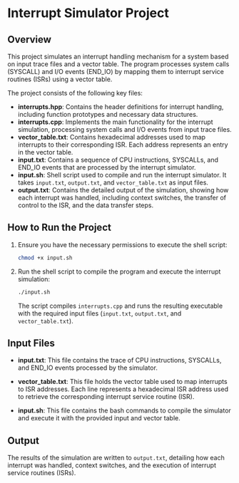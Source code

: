 # Interrupt Simulator Project

## Overview

This project simulates an interrupt handling mechanism for a system based on input trace files and a vector table. The program processes system calls (SYSCALL) and I/O events (END_IO) by mapping them to interrupt service routines (ISRs) using a vector table.

The project consists of the following key files:

- **interrupts.hpp**: Contains the header definitions for interrupt handling, including function prototypes and necessary data structures.
- **interrupts.cpp**: Implements the main functionality for the interrupt simulation, processing system calls and I/O events from input trace files.
- **vector_table.txt**: Contains hexadecimal addresses used to map interrupts to their corresponding ISR. Each address represents an entry in the vector table.
- **input.txt**: Contains a sequence of CPU instructions, SYSCALLs, and END_IO events that are processed by the interrupt simulator.
- **input.sh**: Shell script used to compile and run the interrupt simulator. It takes `input.txt`, `output.txt`, and `vector_table.txt` as input files.
- **output.txt**: Contains the detailed output of the simulation, showing how each interrupt was handled, including context switches, the transfer of control to the ISR, and the data transfer steps.

## How to Run the Project

1. Ensure you have the necessary permissions to execute the shell script:
   ```bash
   chmod +x input.sh
   ```

2. Run the shell script to compile the program and execute the interrupt simulation:
   ```bash
   ./input.sh
   ```

   The script compiles `interrupts.cpp` and runs the resulting executable with the required input files (`input.txt`, `output.txt`, and `vector_table.txt`).

## Input Files

- **input.txt**: This file contains the trace of CPU instructions, SYSCALLs, and END_IO events processed by the simulator.
  
- **vector_table.txt**: This file holds the vector table used to map interrupts to ISR addresses. Each line represents a hexadecimal ISR address used to retrieve the corresponding interrupt service routine (ISR).

- **input.sh**: This file contains the bash commands to compile the simulator and execute it with the provided input and vector table.

## Output

The results of the simulation are written to `output.txt`, detailing how each interrupt was handled, context switches, and the execution of interrupt service routines (ISRs).
